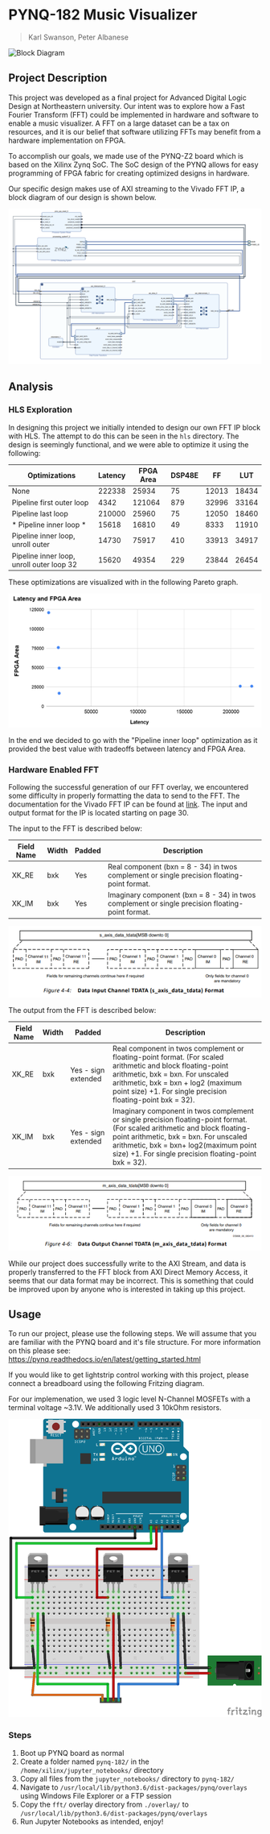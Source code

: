 # PYNQ-182 Music Visualizer

> Karl Swanson, Peter Albanese

![Block Diagram](./images/pynq-visualizer.gif)

## Project Description

This project was developed as a final project for Advanced Digital Logic Design at Northeastern university. Our intent was to explore how a Fast Fourier Transform (FFT) could be implemented in hardware and software to enable a music visualizer. A FFT on a large dataset can be a tax on resources, and it is our belief that software utilizing FFTs may benefit from a hardware implementation on FPGA.

To accomplish our goals, we made use of the PYNQ-Z2 board which is based on the Xilinx Zynq SoC. The SoC design of the PYNQ allows for easy programming of FPGA fabric for creating optimized designs in hardware.

Our specific design makes use of AXI streaming to the Vivado FFT IP, a block diagram of our design is shown below.

![Block Diagram](./images/fft-block-diagram.png)

## Analysis

### HLS Exploration
In designing this project we initially intended to design our own FFT IP block with HLS. The attempt to do this can be seen in the `hls` directory. The design is seemingly functional, and we were able to optimize it using the following:


| Optimizations                             | Latency | FPGA Area | DSP48E | FF    | LUT   |
|-------------------------------------------|---------|-----------|--------|-------|-------|
| None                                      | 222338  | 25934     | 75     | 12013 | 18434 |
| Pipeline first outer loop                 | 4342    | 121064    | 879    | 32996 | 33164 |
| Pipeline last loop                        | 210000  | 25960     | 75     | 12050 | 18460 |
| * Pipeline inner loop *                   | 15618   | 16810     | 49     | 8333  | 11910 |
| Pipeline inner loop, unroll outer         | 14730   | 75917     | 410    | 33913 | 34917 |
| Pipeline inner loop, unroll outer loop 32 | 15620   | 49354     | 229    | 23844 | 26454 |

These optimizations are visualized with in the following Pareto graph.

![Pareto Graph](./images/pareto.png)

In the end we decided to go with the "Pipeline inner loop" optimization as it provided the best value with tradeoffs between latency and FPGA Area.

### Hardware Enabled FFT

Following the successful generation of our FFT overlay, we encountered some difficulty in properly formatting the data to send to the FFT. The documentation for the Vivado FFT IP can be found at [link](https://www.xilinx.com/support/documentation/ip_documentation/xfft/v9_1/pg109-xfft.pdf). The input and output format for the IP is located starting on page 30.

The input to the FFT is described below:

| Field Name | Width | Padded | Description                                                                                       |
|------------|-------|--------|---------------------------------------------------------------------------------------------------|
| XK_RE      | bxk   | Yes    | Real component (bxn = 8 - 34) in twos complement or single precision floating-point format.       |
| XK_IM      | bxk   | Yes    | Imaginary component (bxn = 8 - 34) in twos complement or single precision floating-point format.  |

![FFT Input Format](./images/fft-input.png)

The output from the FFT is described below:

| Field Name | Width | Padded              | Description          |
|------------|-------|---------------------|---------------------------------------------------------------------------------------------------------------------------------------------------------------------------------------------------------------------------------------------------------------------------------------------------------------|
| XK_RE      | bxk   | Yes - sign extended | Real component in twos complement or floating-point format. (For scaled arithmetic and block floating-point arithmetic, bxk = bxn. For unscaled arithmetic, bxk = bxn + log2 (maximum point size) +1. For single precision floating-point bxk = 32). |
| XK_IM      | bxk   | Yes - sign extended | Imaginary component in twos complement or single precision floating-point format. (For scaled arithmetic and block floating-point arithmetic, bxk = bxn. For unscaled arithmetic, bxk = bxn+ log2(maximum point size) +1. For single precision floating-point bxk = 32). |

![FFT Output Format](./images/fft-output.png)

While our project does successfully write to the AXI Stream, and data is properly transferred to the FFT block from AXI Direct Memory Access, it seems that our data format may be incorrect. This is something that could be improved upon by anyone who is interested in taking up this project.

## Usage

To run our project, please use the following steps. We will assume that you are familiar with the PYNQ board and it's file structure. For more information on this please see: https://pynq.readthedocs.io/en/latest/getting_started.html

If you would like to get lightstrip control working with this project, please connect a breadboard using the following Fritzing diagram.

For our implemenation, we used 3 logic level N-Channel MOSFETs with a terminal voltage ~3.1V. We additionally used 3 10kOhm resistors.

![Wire hookups](./images/rgb-control.png)

### Steps

1. Boot up PYNQ board as normal
2. Create a folder named `pynq-182/` in the `/home/xilinx/jupyter_notebooks/` directory
3. Copy all files from the `jupyter_notebooks/` directory to `pynq-182/`
4. Navigate to `/usr/local/lib/python3.6/dist-packages/pynq/overlays` using Windows File Explorer or a FTP session
5. Copy the `fft/` overlay directory from `./overlay/` to `/usr/local/lib/python3.6/dist-packages/pynq/overlays` 
6. Run Jupyter Notebooks as intended, enjoy!
